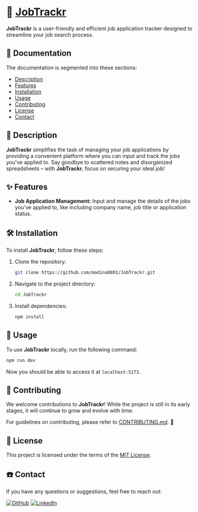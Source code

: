 # 💼 [JobTrackr](https://job-trackr-00f2.onrender.com)

**JobTrackr** is a user-friendly and efficient job application tracker designed to streamline your job search process.

## 📝 Documentation

The documentation is segmented into these sections:

- [Description](#-description)
- [Features](#-features)
- [Installation](#%EF%B8%8F-installation)
- [Usage](#-usage)
- [Contributing](#-contributing)
- [License](#-license)
- [Contact](#%EF%B8%8F-contact)

## 👀 Description

**JobTrackr** simplifies the task of managing your job applications by providing a convenient platform where you can input and track the jobs you've applied to. Say goodbye to scattered notes and disorganized spreadsheets – with **JobTrackr**, focus on securing your ideal job!

## ✨ Features

- **Job Application Management:** Input and manage the details of the jobs you've applied to, like including company name, job title or application status.

## 🛠️ Installation

To install **JobTrackr**, follow these steps:

1. Clone the repository:

    ```bash
    git clone https://github.com/madina0801/JobTrackr.git
    ```

2. Navigate to the project directory:

    ```bash
    cd JobTrackr
    ```

3. Install dependencies:

    ```bash
    npm install
    ```

## 🚀 Usage

To use **JobTrackr** locally, run the following command:

```bash
npm run dev
````

Now you should be able to access it at `localhost:5173`.

## 🤝 Contributing

We welcome contributions to **JobTrackr**! While the project is still in its early stages, it will continue to grow and evolve with time.

For guidelines on contributing, please refer to [CONTRIBUTING.md](CONTRIBUTING.md). 🤗

## 📄 License

This project is licensed under the terms of the [MIT License](LICENSE).

## ☎️ Contact

If you have any questions or suggestions, feel free to reach out:

<p align="left">
<a href="https://github.com/madina0801">
  <img alt="GitHub" title="GitHub" src="https://img.shields.io/badge/madina0801-%23c9510c?style=for-the-badge&logo=github"/></a>

<a href="https://www.linkedin.com/in/madina-tussupova">
  <img alt="LinkedIn" title="LinkedIn" src="https://img.shields.io/badge/Madina%20Tussupova-%230077B5?style=for-the-badge&logo=linkedin&link=https%3A%2F%2Fwww.linkedin.com%2Fin%2Fmadina-tussupova"/></a>
</p>
